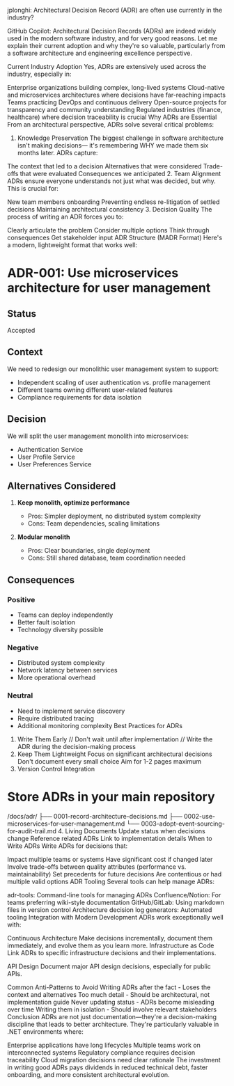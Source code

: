 jplonghi: Architectural Decision Record (ADR) are often use currently in the industry?

GitHub Copilot: Architectural Decision Records (ADRs) are indeed widely used in the modern software industry, and for very good reasons. Let me explain their current adoption and why they're so valuable, particularly from a software architecture and engineering excellence perspective.

Current Industry Adoption
Yes, ADRs are extensively used across the industry, especially in:

Enterprise organizations building complex, long-lived systems
Cloud-native and microservices architectures where decisions have far-reaching impacts
Teams practicing DevOps and continuous delivery
Open-source projects for transparency and community understanding
Regulated industries (finance, healthcare) where decision traceability is crucial
Why ADRs are Essential
From an architectural perspective, ADRs solve several critical problems:

1. Knowledge Preservation
The biggest challenge in software architecture isn't making decisions—
it's remembering WHY we made them six months later.
ADRs capture:

The context that led to a decision
Alternatives that were considered
Trade-offs that were evaluated
Consequences we anticipated
2. Team Alignment
ADRs ensure everyone understands not just what was decided, but why. This is crucial for:

New team members onboarding
Preventing endless re-litigation of settled decisions
Maintaining architectural consistency
3. Decision Quality
The process of writing an ADR forces you to:

Clearly articulate the problem
Consider multiple options
Think through consequences
Get stakeholder input
ADR Structure (MADR Format)
Here's a modern, lightweight format that works well:

# ADR-001: Use microservices architecture for user management

## Status
Accepted

## Context
We need to redesign our monolithic user management system to support:
- Independent scaling of user authentication vs. profile management
- Different teams owning different user-related features
- Compliance requirements for data isolation

## Decision
We will split the user management monolith into microservices:
- Authentication Service
- User Profile Service  
- User Preferences Service

## Alternatives Considered
1. **Keep monolith, optimize performance**
   - Pros: Simpler deployment, no distributed system complexity
   - Cons: Team dependencies, scaling limitations

2. **Modular monolith**
   - Pros: Clear boundaries, single deployment
   - Cons: Still shared database, team coordination needed

## Consequences
### Positive
- Teams can deploy independently
- Better fault isolation
- Technology diversity possible

### Negative
- Distributed system complexity
- Network latency between services
- More operational overhead

### Neutral
- Need to implement service discovery
- Require distributed tracing
- Additional monitoring complexity
Best Practices for ADRs
1. Write Them Early
// Don't wait until after implementation
// Write the ADR during the decision-making process
2. Keep Them Lightweight
Focus on significant architectural decisions
Don't document every small choice
Aim for 1-2 pages maximum
3. Version Control Integration
# Store ADRs in your main repository
/docs/adr/
  ├── 0001-record-architecture-decisions.md
  ├── 0002-use-microservices-for-user-management.md
  └── 0003-adopt-event-sourcing-for-audit-trail.md
4. Living Documents
Update status when decisions change
Reference related ADRs
Link to implementation details
When to Write ADRs
Write ADRs for decisions that:

Impact multiple teams or systems
Have significant cost if changed later
Involve trade-offs between quality attributes (performance vs. maintainability)
Set precedents for future decisions
Are contentious or had multiple valid options
ADR Tooling
Several tools can help manage ADRs:

adr-tools: Command-line tools for managing ADRs
Confluence/Notion: For teams preferring wiki-style documentation
GitHub/GitLab: Using markdown files in version control
Architecture decision log generators: Automated tooling
Integration with Modern Development
ADRs work exceptionally well with:

Continuous Architecture
Make decisions incrementally, document them immediately,
and evolve them as you learn more.
Infrastructure as Code
Link ADRs to specific infrastructure decisions and their implementations.

API Design
Document major API design decisions, especially for public APIs.

Common Anti-Patterns to Avoid
Writing ADRs after the fact - Loses the context and alternatives
Too much detail - Should be architectural, not implementation guide
Never updating status - ADRs become misleading over time
Writing them in isolation - Should involve relevant stakeholders
Conclusion
ADRs are not just documentation—they're a decision-making discipline that leads to better architecture. They're particularly valuable in .NET environments where:

Enterprise applications have long lifecycles
Multiple teams work on interconnected systems
Regulatory compliance requires decision traceability
Cloud migration decisions need clear rationale
The investment in writing good ADRs pays dividends in reduced technical debt, faster onboarding, and more consistent architectural evolution.
